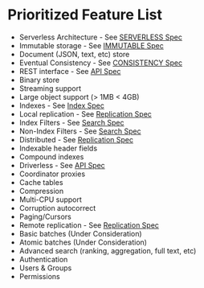 # Prioritized Feature List

* Serverless Architecture - See [SERVERLESS Spec](./SERVERLESS_SPEC.md)
* Immutable storage - See [IMMUTABLE Spec](./IMMUTABLE_SPEC.md)
* Document (JSON, text, etc) store
* Eventual Consistency - See [CONSISTENCY Spec](./CONSISTENCY_SPEC.md)
* REST interface - See [API Spec](./API_SPEC.md)
* Binary store
* Streaming support
* Large object support (> 1MB < 4GB)
* Indexes - See [Index Spec](./INDEX_SPEC.md)
* Local replication - See [Replication Spec](./REPLICATION_SPEC.md)
* Index Filters - See [Search Spec](./SEARCH_SPEC.md)
* Non-Index Filters - See [Search Spec](./SEARCH_SPEC.md)
* Distributed - See [Replication Spec](./REPLICATION_SPEC.md)
* Indexable header fields
* Compound indexes
* Driverless - See [API Spec](./API_SPEC.md)
* Coordinator proxies
* Cache tables
* Compression
* Multi-CPU support
* Corruption autocorrect
* Paging/Cursors
* Remote replication - See [Replication Spec](./REPLICATION_SPEC.md)
* Basic batches (Under Consideration)
* Atomic batches (Under Consideration)
* Advanced search (ranking, aggregation, full text, etc)
* Authentication
* Users & Groups
* Permissions

